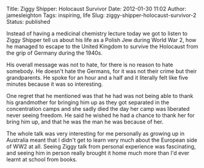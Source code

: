 Title: Ziggy Shipper: Holocaust Survivor
Date: 2012-01-30 11:02
Author: jamesleighton
Tags: inspiring, life
Slug: ziggy-shipper-holocaust-survivor-2
Status: published

Instead of having a medicinal chemistry lecture today we got to listen to Ziggy Shipper tell us about his life as a Polish Jew during World War 2, how he managed to escape to the United Kingdom to survive the Holocaust from the grip of Germany during the 1940s.

His overall message was not to hate, for there is no reason to hate somebody. He doesn't hate the Germans, for it was not their crime but their grandparents. He spoke for an hour and a half and it literally felt like five minutes because it was so interesting.

One regret that he mentioned was that he had was not being able to thank his grandmother for bringing him up as they got separated in the concentration camps and she sadly died the day her camp was liberated never seeing freedom. He said he wished he had a chance to thank her for bring him up, and that he was the man he was because of her.

The whole talk was very interesting for me personally as growing up in Australia meant that I didn't get to learn very much about the European side of WW2 at all. Seeing Ziggy talk from personal experience was fascinating, and seeing him in person really brought it home much more than I'd ever learnt at school from books.
